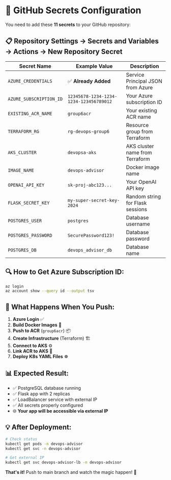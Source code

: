 # 🔐 GitHub Secrets Configuration

You need to add these **11 secrets** to your GitHub repository:

## 📋 Repository Settings → Secrets and Variables → Actions → New Repository Secret

| Secret Name | Example Value | Description |
|-------------|---------------|-------------|
| `AZURE_CREDENTIALS` | ✅ **Already Added** | Service Principal JSON from Azure |
| `AZURE_SUBSCRIPTION_ID` | `12345678-1234-1234-1234-123456789012` | Your Azure subscription ID |
| `EXISTING_ACR_NAME` | `group6acr` | Your existing ACR name |
| `TERRAFORM_RG` | `rg-devops-group6` | Resource group from Terraform |
| `AKS_CLUSTER` | `devopsa-aks` | AKS cluster name from Terraform |
| `IMAGE_NAME` | `devops-advisor` | Docker image name |
| `OPENAI_API_KEY` | `sk-proj-abc123...` | Your OpenAI API key |
| `FLASK_SECRET_KEY` | `my-super-secret-key-2024` | Random string for Flask sessions |
| `POSTGRES_USER` | `postgres` | Database username |
| `POSTGRES_PASSWORD` | `SecurePassword123!` | Database password |
| `POSTGRES_DB` | `devops_advisor_db` | Database name |

## 🔍 How to Get Azure Subscription ID:

```bash
az login
az account show --query id --output tsv
```

## 🚀 What Happens When You Push:

1. **Azure Login** ✅
2. **Build Docker Images** 🐳
3. **Push to ACR** (`group6acr`) 📦
4. **Create Infrastructure** (Terraform) 🏗️
5. **Connect to AKS** ⚙️
6. **Link ACR to AKS** 🔗
7. **Deploy K8s YAML Files** ☸️

## 📊 Expected Result:

- ✅ PostgreSQL database running
- ✅ Flask app with 2 replicas
- ✅ LoadBalancer service with external IP
- ✅ All secrets properly configured
- 🌐 **Your app will be accessible via external IP**

## 💡 After Deployment:

```bash
# Check status
kubectl get pods -n devops-advisor
kubectl get svc -n devops-advisor

# Get external IP
kubectl get svc devops-advisor-lb -n devops-advisor
```

**That's it!** Push to main branch and watch the magic happen! 🎉